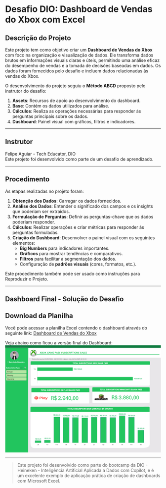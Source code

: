 # Desafio DIO: Dashboard de Vendas do Xbox com Excel

## Descrição do Projeto
Este projeto tem como objetivo criar um **Dashboard de Vendas do Xbox** com foco na organização e visualização de dados. Ele transforma dados brutos em informações visuais claras e úteis, permitindo uma análise eficaz do desempenho de vendas e a tomada de decisões baseadas em dados. Os dados foram fornecidos pelo desafio e incluem dados relacionadas às vendas do Xbox.

O desenvolvimento do projeto seguiu o **Método ABCD** proposto pelo instrutor do desafio:
1. **Assets**: Recursos de apoio ao desenvolvimento do dashboard.
2. **Base**: Contém os dados utilizados para análise.
3. **Cálculos**: Realiza as operações necessárias para responder às perguntas principais sobre os dados.
4. **Dashboard**: Painel visual com gráficos, filtros e indicadores.

---

## Instrutor
Felipe Aguiar - Tech Educator, DIO  
Este projeto foi desenvolvido como parte de um desafio de aprendizado.

---

## Procedimento
As etapas realizadas no projeto foram:
1. **Obtenção dos Dados**: Carregar os dados fornecidos.
2. **Análise dos Dados**: Entender o significado dos campos e os insights que poderiam ser extraídos.
3. **Formulação de Perguntas**: Definir as perguntas-chave que os dados poderiam responder.
4. **Cálculos**: Realizar operações e criar métricas para responder às perguntas formuladas.
5. **Criação do Dashboard**: Desenvolver o painel visual com os seguintes elementos:
   - **Big Numbers** para indicadores importantes.
   - **Gráficos** para mostrar tendências e comparativos.
   - **Filtros** para facilitar a segmentação dos dados.
   - Configuração de **padrões visuais** (cores, formatos, etc.).

Este procedimento também pode ser usado como instruções para Reproduzir o Projeto.

---

## Dashboard Final - Solução do Desafio
## Download da Planilha
Você pode acessar a planilha Excel contendo o dashboard através do seguinte link:
[Dashboard de Vendas do Xbox](https://github.com/oseverinop/desafio-dashboard-vendas-xbox/blob/main/desafio_m5_dashborad_xbox_final.xlsx)

Veja abaixo como ficou a versão final do Dashboard:
![Dashboard Final](https://github.com/oseverinop/desafio-dashboard-vendas-xbox/blob/main/Imagem%20do%20Dashboard%20Final.png)

---

> Este projeto foi desenvolvido como parte do bootcamp da DIO - Heineken - Inteligência Artificial Aplicada a Dados com Copilot, e é um excelente exemplo de aplicação prática de criação de dashboards com Microsoft Excel.
